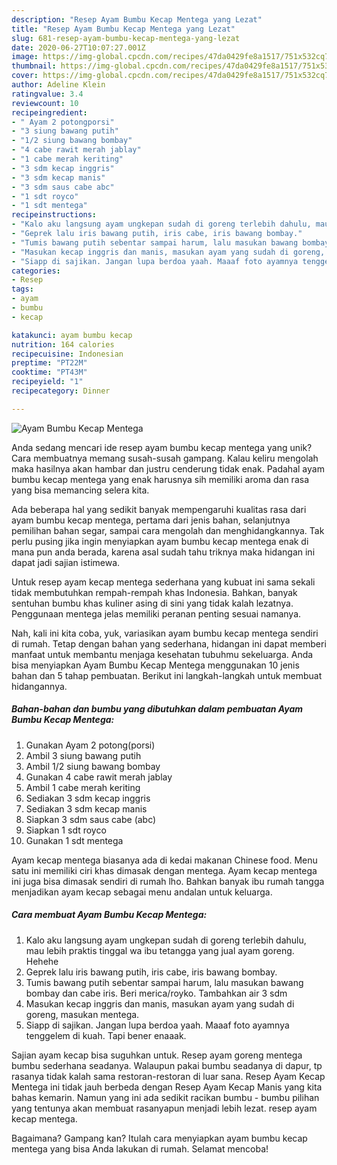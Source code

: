 ```yaml
---
description: "Resep Ayam Bumbu Kecap Mentega yang Lezat"
title: "Resep Ayam Bumbu Kecap Mentega yang Lezat"
slug: 681-resep-ayam-bumbu-kecap-mentega-yang-lezat
date: 2020-06-27T10:07:27.001Z
image: https://img-global.cpcdn.com/recipes/47da0429fe8a1517/751x532cq70/ayam-bumbu-kecap-mentega-foto-resep-utama.jpg
thumbnail: https://img-global.cpcdn.com/recipes/47da0429fe8a1517/751x532cq70/ayam-bumbu-kecap-mentega-foto-resep-utama.jpg
cover: https://img-global.cpcdn.com/recipes/47da0429fe8a1517/751x532cq70/ayam-bumbu-kecap-mentega-foto-resep-utama.jpg
author: Adeline Klein
ratingvalue: 3.4
reviewcount: 10
recipeingredient:
- " Ayam 2 potongporsi"
- "3 siung bawang putih"
- "1/2 siung bawang bombay"
- "4 cabe rawit merah jablay"
- "1 cabe merah keriting"
- "3 sdm kecap inggris"
- "3 sdm kecap manis"
- "3 sdm saus cabe abc"
- "1 sdt royco"
- "1 sdt mentega"
recipeinstructions:
- "Kalo aku langsung ayam ungkepan sudah di goreng terlebih dahulu, mau lebih praktis tinggal wa ibu tetangga yang jual ayam goreng. Hehehe"
- "Geprek lalu iris bawang putih, iris cabe, iris bawang bombay."
- "Tumis bawang putih sebentar sampai harum, lalu masukan bawang bombay dan cabe iris. Beri merica/royko. Tambahkan air 3 sdm"
- "Masukan kecap inggris dan manis, masukan ayam yang sudah di goreng, masukan mentega."
- "Siapp di sajikan. Jangan lupa berdoa yaah. Maaaf foto ayamnya tenggelem di kuah. Tapi bener enaaak."
categories:
- Resep
tags:
- ayam
- bumbu
- kecap

katakunci: ayam bumbu kecap 
nutrition: 164 calories
recipecuisine: Indonesian
preptime: "PT22M"
cooktime: "PT43M"
recipeyield: "1"
recipecategory: Dinner

---
```



![Ayam Bumbu Kecap Mentega](https://img-global.cpcdn.com/recipes/47da0429fe8a1517/751x532cq70/ayam-bumbu-kecap-mentega-foto-resep-utama.jpg)

Anda sedang mencari ide resep ayam bumbu kecap mentega yang unik? Cara membuatnya memang susah-susah gampang. Kalau keliru mengolah maka hasilnya akan hambar dan justru cenderung tidak enak. Padahal ayam bumbu kecap mentega yang enak harusnya sih memiliki aroma dan rasa yang bisa memancing selera kita.

Ada beberapa hal yang sedikit banyak mempengaruhi kualitas rasa dari ayam bumbu kecap mentega, pertama dari jenis bahan, selanjutnya pemilihan bahan segar, sampai cara mengolah dan menghidangkannya. Tak perlu pusing jika ingin menyiapkan ayam bumbu kecap mentega enak di mana pun anda berada, karena asal sudah tahu triknya maka hidangan ini dapat jadi sajian istimewa.

Untuk resep ayam kecap mentega sederhana yang kubuat ini sama sekali tidak membutuhkan rempah-rempah khas Indonesia. Bahkan, banyak sentuhan bumbu khas kuliner asing di sini yang tidak kalah lezatnya. Penggunaan mentega jelas memiliki peranan penting sesuai namanya.


Nah, kali ini kita coba, yuk, variasikan ayam bumbu kecap mentega sendiri di rumah. Tetap dengan bahan yang sederhana, hidangan ini dapat memberi manfaat untuk membantu menjaga kesehatan tubuhmu sekeluarga. Anda bisa menyiapkan Ayam Bumbu Kecap Mentega menggunakan 10 jenis bahan dan 5 tahap pembuatan. Berikut ini langkah-langkah untuk membuat hidangannya.

<!--inarticleads1-->

##### Bahan-bahan dan bumbu yang dibutuhkan dalam pembuatan Ayam Bumbu Kecap Mentega:

1. Gunakan  Ayam 2 potong(porsi)
1. Ambil 3 siung bawang putih
1. Ambil 1/2 siung bawang bombay
1. Gunakan 4 cabe rawit merah jablay
1. Ambil 1 cabe merah keriting
1. Sediakan 3 sdm kecap inggris
1. Sediakan 3 sdm kecap manis
1. Siapkan 3 sdm saus cabe (abc)
1. Siapkan 1 sdt royco
1. Gunakan 1 sdt mentega


Ayam kecap mentega biasanya ada di kedai makanan Chinese food. Menu satu ini memiliki ciri khas dimasak dengan mentega. Ayam kecap mentega ini juga bisa dimasak sendiri di rumah lho. Bahkan banyak ibu rumah tangga menjadikan ayam kecap sebagai menu andalan untuk keluarga. 

<!--inarticleads2-->

##### Cara membuat Ayam Bumbu Kecap Mentega:

1. Kalo aku langsung ayam ungkepan sudah di goreng terlebih dahulu, mau lebih praktis tinggal wa ibu tetangga yang jual ayam goreng. Hehehe
1. Geprek lalu iris bawang putih, iris cabe, iris bawang bombay.
1. Tumis bawang putih sebentar sampai harum, lalu masukan bawang bombay dan cabe iris. Beri merica/royko. Tambahkan air 3 sdm
1. Masukan kecap inggris dan manis, masukan ayam yang sudah di goreng, masukan mentega.
1. Siapp di sajikan. Jangan lupa berdoa yaah. Maaaf foto ayamnya tenggelem di kuah. Tapi bener enaaak.


Sajian ayam kecap bisa suguhkan untuk. Resep ayam goreng mentega bumbu sederhana seadanya. Walaupun pakai bumbu seadanya di dapur, tp rasanya tidak kalah sama restoran-restoran di luar sana. Resep Ayam Kecap Mentega ini tidak jauh berbeda dengan Resep Ayam Kecap Manis yang kita bahas kemarin. Namun yang ini ada sedikit racikan bumbu - bumbu pilihan yang tentunya akan membuat rasanyapun menjadi lebih lezat. resep ayam kecap mentega. 

Bagaimana? Gampang kan? Itulah cara menyiapkan ayam bumbu kecap mentega yang bisa Anda lakukan di rumah. Selamat mencoba!
